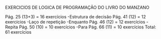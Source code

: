 EXERCICIOS DE LOGICA DE PROGRAMAÇÃO DO LIVRO DO MANZANO

Pág. 25 (13+3) = 16 exercícios
-Estrutura de decisão
Pág. 41 (12) = 12 exercícios
-Laço de repetição
-Enquanto
Pág. 46 (12) = 12 exercícios
-Repita
Pág. 50 (10) = 10 exercícios
-Para
Pág. 66 (11) = 10 exercícios
Total: 61 exercícios
